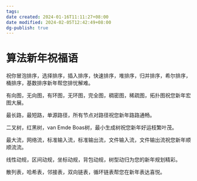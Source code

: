 ```yaml
---
tags: 
date created: 2024-01-16T11:11:27+08:00
date modified: 2024-02-05T12:42:49+08:00
dg-publish: true
---
```


# 算法新年祝福语

祝你冒泡排序，选择排序，插入排序，快速排序，堆排序，归并排序，希尔排序，桶排序，基数排序新年帮您排忧解难。

有向图，无向图，有环图，无环图，完全图，稠密图，稀疏图，拓扑图祝您新年宏图大展。

最长路，最短路，单源路径，所有节点对路径祝您新年路路通畅。

二叉树，红黑树，van Emde Boas树，最小生成树祝您新年好运枝繁叶茂。

最大流，网络流，标准输入流，标准输出流，文件输入流，文件输出流祝您新年顺顺流流。

线性动规，区间动规，坐标动规，背包动规，树型动归为您的新年规划精彩。

散列表，哈希表，邻接表，双向链表，循环链表帮您在新年表达喜悦。